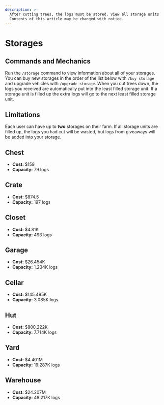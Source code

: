 ```yaml
---
description: >-
  After cutting trees, the logs must be stored. View all storage units here.
  Contents of this article may be changed with notice.
---
```


# Storages

## Commands and Mechanics

Run the `/storage` command to view information about all of your storages. You can buy new storages in the order of the list below with `/buy storage` and upgrade vehicles with `/upgrade storage`. When you cut trees down, the logs you received are automatically put into the least filled storage unit. If a storage unit is filled up the extra logs will go to the next least filled storage unit.

## Limitations

Each user can have up to **two** storages on their farm. If all storage units are filled up, the logs you had cut will be wasted, but logs from giveaways will be added into your storage.

## Chest

* **Cost:** $159
* **Capacity:** 79 logs

## Crate

* **Cost:** $874.5
* **Capacity:** 197 logs

## Closet

* **Cost:** $4.81K
* **Capacity:** 493 logs

## Garage

* **Cost:** $26.454K
* **Capacity:** 1.234K logs

## Cellar

* **Cost:** $145.495K
* **Capacity:** 3.085K logs

## Hut

* **Cost:** $800.222K
* **Capacity:** 7.714K logs

## Yard

* **Cost:** $4.401M
* **Capacity:** 19.287K logs

## Warehouse

* **Cost:** $24.207M
* **Capacity:** 48.217K logs

